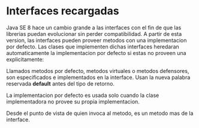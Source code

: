 # Interfaces recargadas
Java SE 8 hace un cambio grande a las interfaces con el fin de que las librerias puedan evolucionar sin perder compatibilidad. A partir de esta version, las interfaces pueden proveer metodos con una implementacion por defecto. Las clases que implementen dichas interfaces heredaran automaticamente la implementacion por defecto si estas no proveen una explicitamente:

Llamados metodos por defecto, metodos virtuales o metodos defensores, son especificados e implementados  en  la interface. Usan  la nueva palabra reservada <b>default</b> antes  del tipo  de retorno.

La implementacion por defecto es usada solo cuando la clase implementadora no provee su propia implementacion.

Desde el punto de vista de quien invoca al metodo, es un metodo mas de la interface.
